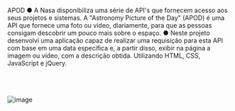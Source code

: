 APOD
● A Nasa disponibiliza uma série de API's que fornecem acesso aos seus projetos e sistemas.
A "Astronomy Picture of the Day" (APOD) é uma API que fornece uma foto ou vídeo,
diariamente, para que as pessoas consigam descobrir um pouco mais sobre o espaço.
● Neste projeto desenvolvi uma aplicação capaz de realizar uma requisição
para esta API com base em uma data específica e, a partir disso, exibir na página a
imagem ou vídeo, com a descrição obtida.
Utilizando HTML, CSS, JavaScript e jQuery.
<br/><br/><br/><br/>


![image](https://user-images.githubusercontent.com/78447989/168388516-8058d5f8-7481-4c43-98ad-41ec6653454f.png)
